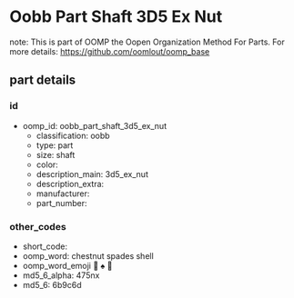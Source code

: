 # Oobb Part Shaft 3D5 Ex Nut  

note: This is part of OOMP the Oopen Organization Method For Parts. For more details: https://github.com/oomlout/oomp_base

##  part details





### id
* oomp_id: oobb_part_shaft_3d5_ex_nut
  * classification: oobb
  * type: part
  * size: shaft
  * color: 
  * description_main: 3d5_ex_nut
  * description_extra: 
  * manufacturer: 
  * part_number: 

### other_codes
* short_code: 
* oomp_word: chestnut spades shell
* oomp_word_emoji :chestnut: :spades: :shell:
* md5_6_alpha: 475nx
* md5_6: 6b9c6d